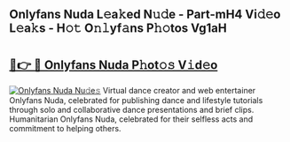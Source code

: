 ## Onlyfans Nuda L𝚎a𝚔ed N𝚞𝚍e - Part-mH4 Vi𝚍𝚎o L𝚎a𝚔s - H𝚘𝚝 O𝚗𝚕yf𝚊ns P𝚑𝚘tos Vg1aH

# <h2><a href="http://kfdk1d.oniu.top/?m=Onlyfans+Nuda">🔗👉 🔴 Onlyfans Nuda P𝚑ot𝚘𝚜 V𝚒d𝚎o</a></h2>

[![Onlyfans Nuda Nu𝚍e𝚜](https://i.imgur.com/0qMVB7G.gif)](http://kfdk1d.oniu.top/?m=Onlyfans+Nuda)
Virtual dance creator and web entertainer Onlyfans Nuda, celebrated for publishing dance and lifestyle tutorials through solo and collaborative dance presentations and brief clips. Humanitarian Onlyfans Nuda, celebrated for their selfless acts and commitment to helping others.  
